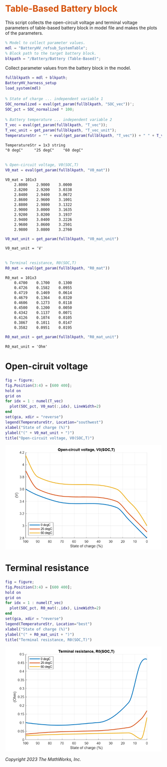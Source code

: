 
# <span style="color:rgb(213,80,0)">Table\-Based Battery block</span>

This script collects the open\-circuit voltage and terminal voltage parameters of table\-based battery block in model file and makes the plots of the parameters.

```matlab
% Model to collect parameter values.
mdl = "BatteryHV_refsub_SystemTable";
% Block path to the target battery block.
blkpath = "/Battery/Battery (Table-Based)";
```

Collect parameter values from the battery block in the model.

```matlab
fullblkpath = mdl + blkpath;
BatteryHV_harness_setup
load_system(mdl)

% State of charge ... independent variable 1
SOC_normalized = eval(get_param(fullblkpath, "SOC_vec"))';
SOC_pct = SOC_normalized * 100;

% Battery temperature ... independent variable 2
T_vec = eval(get_param(fullblkpath, "T_vec"));
T_vec_unit = get_param(fullblkpath, "T_vec_unit");
TemperatureStr = "" + eval(get_param(fullblkpath, "T_vec")) + " " + T_vec_unit
```

```matlabTextOutput
TemperatureStr = 1x3 string
"0 degC"     "25 degC"    "60 degC"    

```

```matlab

% Open-circuit voltage, V0(SOC,T)
V0_mat = eval(get_param(fullblkpath, "V0_mat"))
```

```matlabTextOutput
V0_mat = 101x3
    2.8000    2.9000    3.0000
    2.8200    2.9200    3.0338
    2.8400    2.9400    3.0672
    2.8600    2.9600    3.1001
    2.8800    2.9800    3.1322
    2.9000    3.0000    3.1635
    2.9200    3.0200    3.1937
    2.9400    3.0400    3.2226
    2.9600    3.0600    3.2501
    2.9800    3.0800    3.2760

```

```matlab
V0_mat_unit = get_param(fullblkpath, "V0_mat_unit")
```

```matlabTextOutput
V0_mat_unit = 'V'
```

```matlab

% Terminal resistance, R0(SOC,T)
R0_mat = eval(get_param(fullblkpath, "R0_mat"))
```

```matlabTextOutput
R0_mat = 101x3
    0.4700    0.1700    0.1300
    0.4726    0.1582    0.0955
    0.4719    0.1469    0.0614
    0.4679    0.1364    0.0320
    0.4606    0.1273    0.0118
    0.4500    0.1200    0.0050
    0.4342    0.1137    0.0071
    0.4126    0.1074    0.0105
    0.3867    0.1011    0.0147
    0.3582    0.0951    0.0195

```

```matlab
R0_mat_unit = get_param(fullblkpath, "R0_mat_unit")
```

```matlabTextOutput
R0_mat_unit = 'Ohm'
```
# Open\-ciruit voltage
```matlab
fig = figure;
fig.Position(3:4) = [600 400];
hold on
grid on
for idx = 1 : numel(T_vec)
  plot(SOC_pct, V0_mat(:,idx), LineWidth=2)
end
set(gca, xdir = "reverse")
legend(TemperatureStr, Location="southwest")
xlabel("State of charge (%)")
ylabel("(" + V0_mat_unit + ")")
title("Open-circuit voltage, V0(SOC,T)")
```

<center><img src="media/BatteryHV_Table_visualizeParameters_media/figure_0.png" width="602" alt="figure_0.png"></center>

# Terminal resistance
```matlab
fig = figure;
fig.Position(3:4) = [600 400];
hold on
grid on
for idx = 1 : numel(T_vec)
  plot(SOC_pct, R0_mat(:,idx), LineWidth=2)
end
set(gca, xdir = "reverse")
legend(TemperatureStr, Location="best")
xlabel("State of charge (%)")
ylabel("(" + R0_mat_unit + ")")
title("Terminal resistance, R0(SOC,T)")
```

<center><img src="media/BatteryHV_Table_visualizeParameters_media/figure_1.png" width="602" alt="figure_1.png"></center>


*Copyright 2023 The MathWorks, Inc.*

